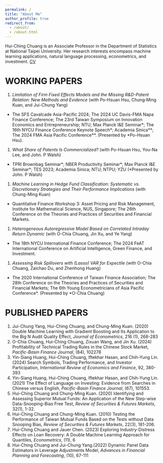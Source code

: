 ```yaml
---
permalink: /
title: "About Me"
author_profile: true
redirect_from:
  - /about/
  - /about.html
---
```


Hui-Ching Chuang is an Associate Professor in the Department of Statistics at National Taipei University. Her research interests encompass machine learning applications, natural language processing, econometrics, and investment. [CV]([http://example.com/document.pdf](https://github.com/hcchuang/hcchuang.github.io/blob/master/files/cv_hcc_202501.pdf))



WORKING PAPERS
======
1.  _Limitation of Firm Fixed Effects Models and the Missing R&D-Patent Relation: New Methods and Evidence_ (with Po-Hsuan Hsu, Chung‐Ming Kuan, and Jui-Chung Yang)
   - The SFS Cavalcade Asia-Pacific 2024; The 2024 UC Davis-FMA Napa Finance Conference; The 23rd Taiwan Symposium on Innovation Economics and Entrepreneurship; NTU; Max Planck I&E Seminar\*; The 16th NYCU Finance Conference Keynote Speech\*; Academia Sinica\*\*; The 2024 FMA Asia Pacific Conference\*\*. (Presented by \*Po-Hsuan Hsu).
1.  _What Share of Patents Is Commercialized?_ (with Po-Hsuan Hsu, You-Na Lee, and John. P Walsh)
   -  TPRI Brownbag Seminar\*; NBER Productivity Seminar\*; Max Planck I&E Seminar\*; TES 2023; Academia Sinica; NTU; NTPU; YZU (\*Presented by John. P Walsh)
1.  _Machine Learning in Hedge Fund Classification: Systematic vs. Discretionary Strategies and Their Performance Implications_ (with Chung-Ming Kuan)
   - Quantitative Finance Workshop 3: Asset Pricing and Risk Management, Institute for Mathematical Science, NUS, Singapore; The 26th Conference on the Theories and Practices of Securities and Financial Markets.
1.  _Heterogeneous Autoregressive Model Based on Correlated Intraday Return Dynamic_ (with O-Chia Chuang, Jin Xu, and Ye Yang)
   - The 18th NYCU International Finance Conference; The 2024 FeAT International Conference on Artificial Intelligence, Green Finance, and Investment.
1.  _Assessing Risk Spillovers with (Lasso) VAR for Expectile_ (with O-Chia Chuang, Zaichao Du, and Zhenhong Huang)
   - The 2020 International Conference of Taiwan Finance Association; The 28th Conference on the Theories and Practices of Securities and Financial Markets; The 6th Young Econometricians of Asia Pacific Conference\*. (Presented by \*O-Chia Chuang)      

PUBLISHED PAPERS
======
1. Jui-Chung Yang, Hui-Ching Chuang, and Chung-Ming Kuan. (2020) Double Machine Learning with Gradient Boosting and Its Application to the Big N Audit Quality Effect, _Journal of Econometrics_, 216 (1), 268-283
1. O-Chia Chuang, Hui-Ching Chuang, Zixuan Wang, and Jin Xu. (2024) Profitability of Technical Trading Rules in the Chinese Stock Market, _Pacific-Basin Finance Journal_, (84), 102278
1. Yin-Siang Huang, Hui-Ching Chuang, Iftekhar Hasan, and Chih-Yung Lin. (2024) Search Symbols, Trading Performance, and Investor Participation, _International Review of Economics and Finance_, 92, 380-393
1. Yin-Siang Huang, Hui-Ching Chuang, Iftekhar Hasan, and Chih-Yung Lin. (2021) The Effect of Language on Investing: Evidence from Searches in Chinese versus English, _Pacific-Basin Finance Journal_, (67), 101553.
1. Hui-Ching Chuang and Chung-Ming Kuan. (2020) Identifying and Assessing Superior Mutual Funds: An Application of the New Step-wise Data-Snooping-Bias Free Test, _Review of Securities & Futures Markets_, 32(1), 1-32.
2. Hui-Ching Chuang and Chung-Ming Kuan. (2010) Testing the Performance of Taiwan Mutual Funds Based on the Tests without Data Snooping Bias, _Review of Securities & Futures Markets_, 22(3), 181-206.
1. Hui-Ching Chuang and Jauer Chen. (2023) Exploring Industry-Distress Effects on Loan Recovery: A Double Machine Learning Approach for Quantiles, _Econometrics_, (11), 6
1. Hui-Ching Chuang and Jui-Chung Yang.(2022) Dynamic Panel Data Estimators in Leverage Adjustments Model, _Advances in Financial Planning and Forecasting_, (10), 67-111
